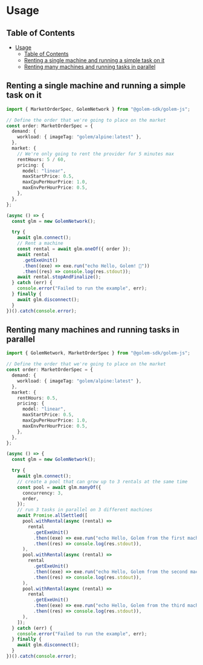 # Usage

## Table of Contents

<!-- TOC -->

- [Usage](#usage)
  - [Table of Contents](#table-of-contents)
  - [Renting a single machine and running a simple task on it](#renting-a-single-machine-and-running-a-simple-task-on-it)
  - [Renting many machines and running tasks in parallel](#renting-many-machines-and-running-tasks-in-parallel)
  <!-- TOC -->

## Renting a single machine and running a simple task on it

```ts
import { MarketOrderSpec, GolemNetwork } from "@golem-sdk/golem-js";

// Define the order that we're going to place on the market
const order: MarketOrderSpec = {
  demand: {
    workload: { imageTag: "golem/alpine:latest" },
  },
  market: {
    // We're only going to rent the provider for 5 minutes max
    rentHours: 5 / 60,
    pricing: {
      model: "linear",
      maxStartPrice: 0.5,
      maxCpuPerHourPrice: 1.0,
      maxEnvPerHourPrice: 0.5,
    },
  },
};

(async () => {
  const glm = new GolemNetwork();

  try {
    await glm.connect();
    // Rent a machine
    const rental = await glm.oneOf({ order });
    await rental
      .getExeUnit()
      .then((exe) => exe.run("echo Hello, Golem! 👋"))
      .then((res) => console.log(res.stdout));
    await rental.stopAndFinalize();
  } catch (err) {
    console.error("Failed to run the example", err);
  } finally {
    await glm.disconnect();
  }
})().catch(console.error);
```

## Renting many machines and running tasks in parallel

```ts
import { GolemNetwork, MarketOrderSpec } from "@golem-sdk/golem-js";

// Define the order that we're going to place on the market
const order: MarketOrderSpec = {
  demand: {
    workload: { imageTag: "golem/alpine:latest" },
  },
  market: {
    rentHours: 0.5,
    pricing: {
      model: "linear",
      maxStartPrice: 0.5,
      maxCpuPerHourPrice: 1.0,
      maxEnvPerHourPrice: 0.5,
    },
  },
};

(async () => {
  const glm = new GolemNetwork();

  try {
    await glm.connect();
    // create a pool that can grow up to 3 rentals at the same time
    const pool = await glm.manyOf({
      concurrency: 3,
      order,
    });
    // run 3 tasks in parallel on 3 different machines
    await Promise.allSettled([
      pool.withRental(async (rental) =>
        rental
          .getExeUnit()
          .then((exe) => exe.run("echo Hello, Golem from the first machine! 👋"))
          .then((res) => console.log(res.stdout)),
      ),
      pool.withRental(async (rental) =>
        rental
          .getExeUnit()
          .then((exe) => exe.run("echo Hello, Golem from the second machine! 👋"))
          .then((res) => console.log(res.stdout)),
      ),
      pool.withRental(async (rental) =>
        rental
          .getExeUnit()
          .then((exe) => exe.run("echo Hello, Golem from the third machine! 👋"))
          .then((res) => console.log(res.stdout)),
      ),
    ]);
  } catch (err) {
    console.error("Failed to run the example", err);
  } finally {
    await glm.disconnect();
  }
})().catch(console.error);
```
